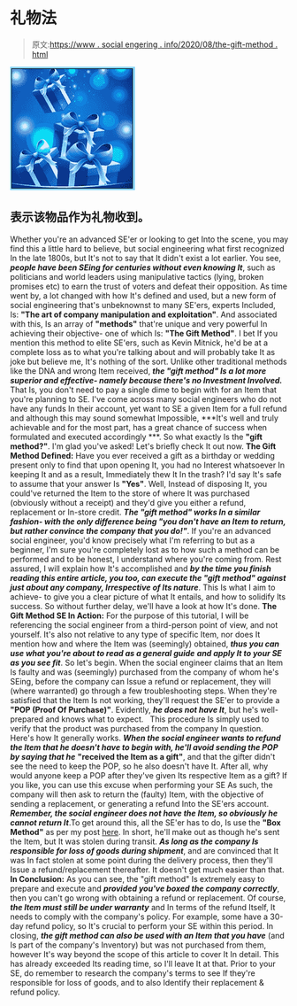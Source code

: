 # 礼物法

> 原文:[https://www . social engering . info/2020/08/the-gift-method . html](https://www.socialengineering.info/2020/08/the-gift-method.html)

[![](img/a599374660255c249a6773dea5193246.png)](https://1.bp.blogspot.com/-QX3z3r27BFs/Xn8ZTF_rInI/AAAAAAAAjXo/hZuIsD4j8UIYWI6oZrGJK75y9Ey-BbI1QCLcBGAsYHQ/s1600/The%2BGift%2BMethod.%2Bwww.socialengineers.net.jpg)

## **表示该物品作为礼物收到。**

Whether you're an advanced SE'er or looking to get Into the scene, you may find this a little hard to believe, but social engineering what first recognized In the late 1800s, but It's not to say that It didn't exist a lot earlier. You see, ***people have been SEing for centuries without even knowing It***, such as politicians and world leaders using manipulative tactics (lying, broken promises etc) to earn the trust of voters and defeat their opposition.
  As time went by, a lot changed with how It's defined and used, but a new form of social engineering that's unbeknownst to many SE'ers, experts Included, Is: **"The art of company manipulation and exploitation"**. And associated with this, Is an array of **"methods"** that're unique and very powerful In achieving their objective- one of which Is: **"The Gift Method"**.
  I bet If you mention this method to elite SE'ers, such as Kevin Mitnick, he'd be at a complete loss as to what you're talking about and will probably take It as joke but believe me, It's nothing of the sort. Unlike other traditional methods like the DNA and wrong Item received, ***the "gift method" Is a lot more superior and effective- namely because there's no Investment Involved.*** That Is, you don't need to pay a single dime to begin with for an Item that you're planning to SE.
  I've come across many social engineers who do not have any funds In their account, yet want to SE a given Item for a full refund and although this may sound somewhat Impossible, ***It's well and truly achievable and for the most part, has a great chance of success when formulated and executed accordingly ***. So what exactly Is the **"gift method?"**. I'm glad you've asked! Let's briefly check It out now.
  **The Gift Method Defined:**
  Have you ever received a gift as a birthday or wedding present only to find that upon opening It, you had no Interest whatsoever In keeping It and as a result, Immediately thew It In the trash? I'd say It's safe to assume that your answer Is **"Yes"**. Well, Instead of disposing It, you could've returned the Item to the store of where It was purchased (obviously without a receipt) and they'd give you either a refund, replacement or In-store credit. ***The "gift method" works In a similar fashion- with the only difference being "you don't have an Item to return, but rather convince the company that you do!"***.
  If you're an advanced social engineer, you'd know precisely what I'm referring to but as a beginner, I'm sure you're completely lost as to how such a method can be performed and to be honest, I understand where you're coming from. Rest assured, I will explain how It's accomplished and ***by the time you finish reading this entire article, you too, can execute the "gift method" against just about any company, Irrespective of Its nature***. This Is what I aim to achieve- to give you a clear picture of what It entails, and how to solidify Its success. So without further delay, we'll have a look at how It's done.
  **The Gift Method SE In Action:**
  For the purpose of this tutorial, I will be referencing the social engineer from a third-person point of view, and not yourself. It's also not relative to any type of specific Item, nor does It mention how and where the Item was (seemingly) obtained, ***thus you can use what you're about to read as a general guide*** ***and apply It to your SE as you see fit***. So let's begin.
  When the social engineer claims that an Item Is faulty and was (seemingly) purchased from the company of whom he's SEing, before the company can Issue a refund or replacement, they will (where warranted) go through a few troubleshooting steps. When they're satisfied that the Item Is not working, they'll request the SE'er to provide a **"POP (Proof Of Purchase)"**. Evidently, ***he does not have It***, but he's well-prepared and knows what to expect.  
  This procedure Is simply used to verify that the product was purchased from the company In question. Here's how It generally works. ***When the social engineer wants to refund the Item that he doesn't have to begin with, he'll avoid sending the POP by saying that he*** **"received the Item as a gift"**, and that the gifter didn't see the need to keep the POP, so he also doesn't have It. After all, why would anyone keep a POP after they've given Its respective Item as a gift? If you like, you can use this excuse when performing your SE
 As such, the company will then ask to return the (faulty) Item, with the objective of sending a replacement, or generating a refund Into the SE'ers account. ***Remember, the social engineer does not have the Item, so obviously he cannot return It***.To get around this, all the SE'er has to do, Is use the **"Box Method"** as per my post [here](https://www.socialengineers.net/2020/03/test_88.html). In short, he'll make out as though he's sent the Item, but It was stolen during transit. ***As long as the company Is responsible for loss of goods during shipment***, and are convinced that It was In fact stolen at some point during the delivery process, then they'll Issue a refund/replacement thereafter. It doesn't get much easier than that.
  **In Conclusion:**
  As you can see, the "gift method" Is extremely easy to prepare and execute and ***provided you've boxed the company correctly***, then you can't go wrong with obtaining a refund or replacement. Of course, ***the Item must still be under warranty*** and In terms of the refund Itself, It needs to comply with the company's policy. For example, some have a 30-day refund policy, so It's crucial to perform your SE within this period.
  In closing, ***the gift method can also be used with an Item that you have*** (and Is part of the company's Inventory) but was not purchased from them, however It's way beyond the scope of this article to cover It In detail. This has already exceeded Its reading time, so I'll leave It at that. Prior to your SE, do remember to research the company's terms to see If they're responsible for loss of goods, and to also Identify their replacement & refund policy.